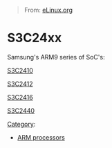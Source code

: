 > From: [eLinux.org](http://eLinux.org/S3C24xx "http://eLinux.org/S3C24xx")


# S3C24xx



Samsung's ARM9 series of SoC's:


 [S3C2410](http://eLinux.org/S3C2410 "S3C2410")

[S3C2412](http://eLinux.org/S3C2412 "S3C2412")

[S3C2416](http://eLinux.org/S3C2416 "S3C2416")

[S3C2440](http://eLinux.org/S3C2440 "S3C2440")


[Category](http://eLinux.org/Special:Categories "Special:Categories"):

-   [ARM processors](http://eLinux.org/Category:ARM_processors "Category:ARM processors")

